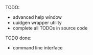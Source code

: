 TODO:
- advanced help window
- uuidgen wrapper utility
- complete all TODOs in source code

TODO done:
+ command line interface
